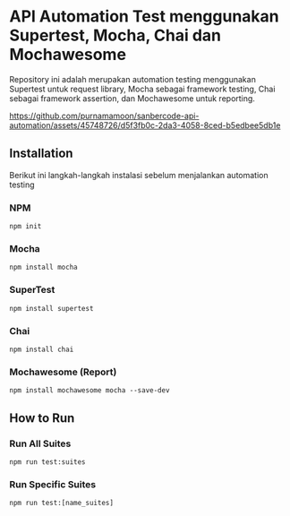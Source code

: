 # API Automation Test menggunakan Supertest, Mocha, Chai dan Mochawesome
Repository ini adalah merupakan automation testing menggunakan Supertest untuk request library, Mocha sebagai framework testing, Chai sebagai framework assertion, dan Mochawesome untuk reporting. 

https://github.com/purnamamoon/sanbercode-api-automation/assets/45748726/d5f3fb0c-2da3-4058-8ced-b5edbee5db1e

## Installation

Berikut ini langkah-langkah instalasi sebelum menjalankan automation testing

### NPM
```
npm init
```

### Mocha
```
npm install mocha
```

### SuperTest
```
npm install supertest
```

### Chai
```
npm install chai
```

### Mochawesome (Report)
```
npm install mochawesome mocha --save-dev
```

## How to Run

### Run All Suites
```
npm run test:suites
```

### Run Specific Suites
```
npm run test:[name_suites]
```


